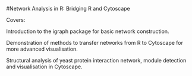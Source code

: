 #Network Analysis in R: Bridging R and Cytoscape

Covers:

Introduction to the igraph package for basic network construction.

Demonstration of methods to transfer networks from R to Cytoscape for more advanced visualisation.

Structural analysis of yeast protein interaction network, module detection and visualisation in Cytoscape.


